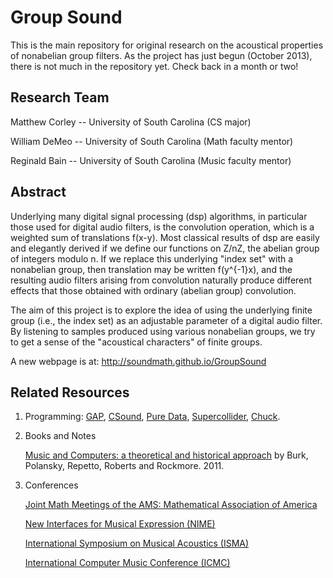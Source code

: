 Group Sound
===========

This is the main repository for original research on the acoustical properties of nonabelian group filters.  As the project has just begun (October 2013), there is not much in the repository yet.  Check back in a month or two!

Research Team
--------------
Matthew Corley -- University of South Carolina (CS major)

William DeMeo -- University of South Carolina (Math faculty mentor)

Reginald Bain -- University of South Carolina (Music faculty mentor)

Abstract
--------
Underlying many digital signal processing (dsp) algorithms, in particular those used for digital audio filters, is the convolution operation, which is a weighted sum of translations f(x-y). Most classical results of dsp are easily and elegantly derived if we define our functions on Z/nZ, the abelian group of integers modulo n. If we replace this underlying "index set" with a nonabelian group, then translation may be written f(y^{-1}x), and the resulting audio filters arising from convolution naturally produce different effects that those obtained with ordinary (abelian group) convolution. 

The aim of this project is to explore the idea of using the underlying finite group (i.e., the index set) as an adjustable parameter of a digital audio filter. By listening to samples produced using various nonabelian groups, we try to get a sense of the "acoustical characters" of finite groups.

A new webpage is at: http://soundmath.github.io/GroupSound

Related Resources
-----------------
1.  Programming:
    [GAP](http://gap-system.org/),
    [CSound](http://www.csounds.com/),
    [Pure Data](http://puredata.info/),
    [Supercollider](httpp://supercollider.sourceforge.net/),
    [Chuck](http://chuck.cs.princeton.edu/).


2.  Books and Notes 

    [Music and Computers: a theoretical and historical approach](http://music.columbia.edu/cmc/MusicAndComputers/)
    by Burk, Polansky, Repetto, Roberts and Rockmore. 2011. 

3.  Conferences

    [Joint Math Meetings of the AMS: Mathematical Association of America](http://jointmathematicsmeetings.org/jmm)

    [New Interfaces for Musical Expression (NIME)](http://www.nime.org/nime2014/)

    [International Symposium on Musical Acoustics (ISMA)](http://isma.univ-lemans.fr/en/index.html)

    [International Computer Music Conference (ICMC)](http://www.computermusic.org/page/23/)



